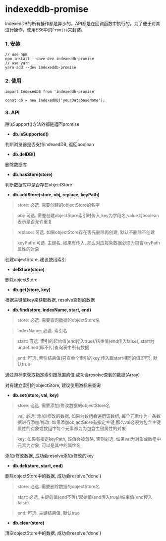 # indexeddb-promise
IndexedDB的所有操作都是异步的，API都是在回调函数中执行的，为了便于对其进行操作，使用ES6中的`Promise`来封装。

### 1. 安装

```
// use npm
npm install --save-dev indexeddb-promise
// use yarn
yarn add --dev indexeddb-promise
```

### 2. 使用

```
import IndexedDB from 'indexeddb-promise'

const db = new IndexedDB('yourDatabaseName');
```

### 3. API

除isSupport()方法外都是返回promise

* **db.isSupported()**

判断浏览器是否支持indexedDB, 返回boolean

* **db.delDB()**

删除数据库

* **db.hasStore(store)**

判断数据库中是否存在objectStore

* **db.addStore(store, obj, replace, keyPath)**

> store: 必选. 需要创建的objectStore的名字

> obj: 可选. 需要创建objectStore索引时传入,key为字段名,value为boolean表示是否允许重复

> replace: 可选. 如果objectStore存在否先删除再创建, 默认不删除不创建

> keyPath: 可选. 主键名, 如果有传入, 那么对应每条数据必须为包含keyPath属性的对象

创建objectStore, 建议使用索引

* **delStore(store)**

删除objectStore

* **db.get(store, key)**

根据主键值key来获取数据, resolve查到的数据

* **db.find(store, indexName, start, end)**

> store: 必选. 需要查询数据的objectStore名

> indexName: 必选. 索引名

> start: 可选. 索引的起始值(end传入true)/结束值(end传入false), start为undefined(即不传)查询表中所有数据

> end: 可选. 索引结束值(只查单个索引的key,传入跟start相同的值即可), 默认true

通过游标来获取指定索引跟范围的值,成功会resolve查到的数据(Array)
 
对有建立索引的objectStore, 建议使用游标来查询

* **db.set(store, val, key)**

> store: 必选. 需要添加/修改数据的objectStore名

> val: 必选. 添加/修改的数据, 如果为数组会遍历该数组, 每个元素作为一条数据进行添加/修改. 如果添加objectStore有指定主键,那么val必须为包含主键属性的对象或数组中每个元素都为为包含主键属性的对象

> key: 如果有指定keyPath, 该值会被忽略, 否则必选. 如果val为对象或数组中元素为对象, 可以是其中的属性名

添加/修改数据, 成功会resolve添加/修改的key

* **db.del(store, start, end)**

删除objectStore中的数据, 成功会resolve('done')

> store: 必选. 需要删除数据的objectStore名

> start: 必选. 主键的值(end不传)/起始值(end传入true)/结束值(end传入false)

> end: 可选. 主键结束值, 默认true

* **db.clear(store)**

清空objectStore中的数据, 成功会resolve('done')